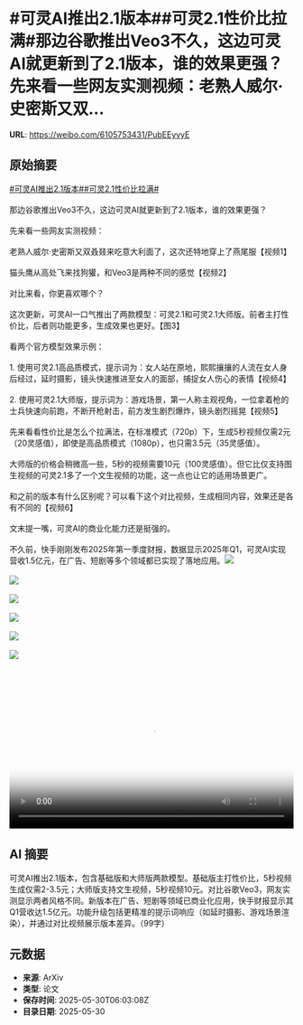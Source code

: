 # #可灵AI推出2.1版本##可灵2.1性价比拉满#那边谷歌推出Veo3不久，这边可灵AI就更新到了2.1版本，谁的效果更强？先来看一些网友实测视频：老熟人威尔·史密斯又双...

**URL**: https://weibo.com/6105753431/PubEEyvyE

## 原始摘要

<a href="https://m.weibo.cn/search?containerid=231522type%3D1%26t%3D10%26q%3D%23%E5%8F%AF%E7%81%B5AI%E6%8E%A8%E5%87%BA2.1%E7%89%88%E6%9C%AC%23&amp;extparam=%23%E5%8F%AF%E7%81%B5AI%E6%8E%A8%E5%87%BA2.1%E7%89%88%E6%9C%AC%23" data-hide=""><span class="surl-text">#可灵AI推出2.1版本#</span></a><a href="https://m.weibo.cn/search?containerid=231522type%3D1%26t%3D10%26q%3D%23%E5%8F%AF%E7%81%B52.1%E6%80%A7%E4%BB%B7%E6%AF%94%E6%8B%89%E6%BB%A1%23&amp;extparam=%23%E5%8F%AF%E7%81%B52.1%E6%80%A7%E4%BB%B7%E6%AF%94%E6%8B%89%E6%BB%A1%23" data-hide=""><span class="surl-text">#可灵2.1性价比拉满#</span></a><br><br>那边谷歌推出Veo3不久，这边可灵AI就更新到了2.1版本，谁的效果更强？<br><br>先来看一些网友实测视频：<br><br>老熟人威尔·史密斯又双叒叕来吃意大利面了，这次还特地穿上了燕尾服【视频1】<br><br>猫头鹰从高处飞来找狗獾，和Veo3是两种不同的感觉【视频2】<br><br>对比来看，你更喜欢哪个？<br><br>这次更新，可灵AI一口气推出了两款模型：可灵2.1和可灵2.1大师版。前者主打性价比，后者则功能更多，生成效果也更好。【图3】<br><br>看两个官方模型效果示例：<br><br>1. 使用可灵2.1高品质模式，提示词为：女人站在原地，熙熙攘攘的人流在女人身后经过，延时摄影，镜头快速推进至女人的面部，捕捉女人伤心的表情【视频4】<br><br>2. 使用可灵2.1大师版，提示词为：游戏场景，第一人称主观视角，一位拿着枪的士兵快速向前跑，不断开枪射击，前方发生剧烈爆炸，镜头剧烈摇晃【视频5】<br><br>先来看看性价比是怎么个拉满法，在标准模式（720p）下，生成5秒视频仅需2元（20灵感值），即使是高品质模式（1080p），也只需3.5元（35灵感值）。<br><br>大师版的价格会稍微高一些，5秒的视频需要10元（100灵感值）。但它比仅支持图生视频的可灵2.1多了一个文生视频的功能，这一点也让它的适用场景更广。<br><br>和之前的版本有什么区别呢？可以看下这个对比视频，生成相同内容，效果还是各有不同的【视频6】<br><br>文末提一嘴，可灵AI的商业化能力还是挺强的。<br><br>不久前，快手刚刚发布2025年第一季度财报，数据显示2025年Q1，可灵AI实现营收1.5亿元，在广告、短剧等多个领域都已实现了落地应用。<img style="" src="https://tvax2.sinaimg.cn/large/006Fd7o3ly1i1xax3kn9ij31hc0u0abp.jpg" referrerpolicy="no-referrer"><br><br><img style="" src="https://tvax4.sinaimg.cn/large/006Fd7o3ly1i1xax281khj31hc0o4q4p.jpg" referrerpolicy="no-referrer"><br><br><img style="" src="https://tvax1.sinaimg.cn/large/006Fd7o3gy1i1xaup5pyfj30dq0iimz6.jpg" referrerpolicy="no-referrer"><br><br><img style="" src="https://tvax2.sinaimg.cn/large/006Fd7o3ly1i1xax1tuwyj31h40u0gmn.jpg" referrerpolicy="no-referrer"><br><br><img style="" src="https://tvax4.sinaimg.cn/large/006Fd7o3ly1i1xax1dpmdj31hc0u0acr.jpg" referrerpolicy="no-referrer"><br><br><img style="" src="https://tvax3.sinaimg.cn/large/006Fd7o3ly1i1xax2388yj31hc0u00v7.jpg" referrerpolicy="no-referrer"><br><br><br clear="both"><div style="clear: both"></div><video controls="controls" poster="https://tvax3.sinaimg.cn/orj480/006Fd7o3ly1i1xax32qiuj31hc0u0abp.jpg" style="width: 100%"><source src="https://f.video.weibocdn.com/o0/SK5M2cSilx08oDYnWPpe010412003KFE0E010.mp4?label=mp4_720p&amp;template=1280x720.25.0&amp;ori=0&amp;ps=1CwnkDw1GXwCQx&amp;Expires=1748588441&amp;ssig=lN47CTN43Q&amp;KID=unistore,video"><source src="https://f.video.weibocdn.com/o0/FB4VBqDmlx08oDYnqrHG010412001RQX0E010.mp4?label=mp4_hd&amp;template=852x480.25.0&amp;ori=0&amp;ps=1CwnkDw1GXwCQx&amp;Expires=1748588441&amp;ssig=gO2VGT9zAR&amp;KID=unistore,video"><source src="https://f.video.weibocdn.com/o0/suRaAx7Mlx08oDYnwgPe010412001b3D0E010.mp4?label=mp4_ld&amp;template=640x360.25.0&amp;ori=0&amp;ps=1CwnkDw1GXwCQx&amp;Expires=1748588441&amp;ssig=HzbL44h19o&amp;KID=unistore,video"><p>视频无法显示，请前往<a href="https://video.weibo.com/show?fid=1034%3A5171945629483032" target="_blank" rel="noopener noreferrer">微博视频</a>观看。</p></video>

## AI 摘要

可灵AI推出2.1版本，包含基础版和大师版两款模型。基础版主打性价比，5秒视频生成仅需2-3.5元；大师版支持文生视频，5秒视频10元。对比谷歌Veo3，网友实测显示两者风格不同。新版本在广告、短剧等领域已商业化应用，快手财报显示其Q1营收达1.5亿元。功能升级包括更精准的提示词响应（如延时摄影、游戏场景渲染），并通过对比视频展示版本差异。（99字）

## 元数据

- **来源**: ArXiv
- **类型**: 论文
- **保存时间**: 2025-05-30T06:03:08Z
- **目录日期**: 2025-05-30
